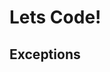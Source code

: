 <div class="border">

  <div class="title-slide">
      <h1>Lets Code!</h1>
      <h2>Exceptions</h2>
  </div>
</div>
